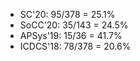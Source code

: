 - SC'20: 95/378 = 25.1%
- SoCC'20: 35/143 = 24.5%
- APSys'19: 15/36 = 41.7%
- ICDCS'18: 78/378 = 20.6%